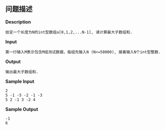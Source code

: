 ## 问题描述

**Description**

```
给定一个长度为N的int型数组a[0,1,2,...N-1], 请计算最大子数组和.
```

**Input**

```
第一行输入M表示包含M组测试数据，每组先输入N (N<=50000), 接着输入N个int型整数.
```

**Output**

```
输出最大子数组和.
```

**Sample Input**

```
2
5 -1 -5 -2 -1 -3
5 2 -1 3 -2 4
```

**Sample Output**

```
-1
6
```